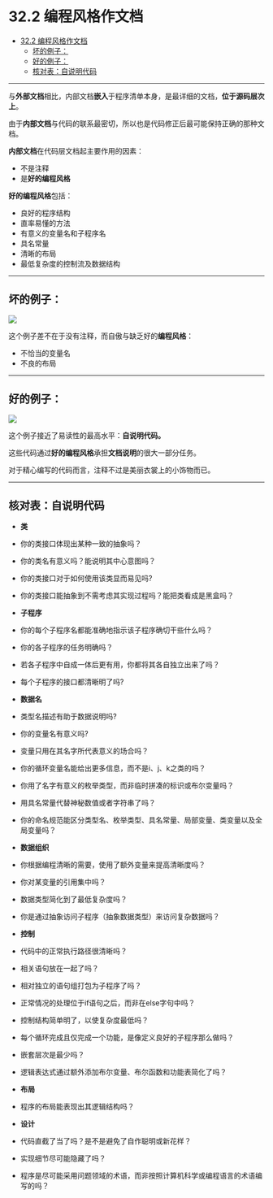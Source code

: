 # 32.2 编程风格作文档

<!-- TOC -->

- [32.2 编程风格作文档](#322-编程风格作文档)
    - [坏的例子：](#坏的例子)
    - [好的例子：](#好的例子)
    - [核对表：自说明代码](#核对表自说明代码)

<!-- /TOC -->

---

与**外部文档**相比，内部文档**嵌入**于程序清单本身，是最详细的文档，**位于源码层次上**。

由于**内部文档**与代码的联系最密切，所以也是代码修正后最可能保持正确的那种文档。

**内部文档**在代码层文档起主要作用的因素：

- 不是注释
- 是**好的编程风格**

**好的编程风格**包括：

- 良好的程序结构
- 直率易懂的方法
- 有意义的变量名和子程序名
- 具名常量
- 清晰的布局
- 最低复杂度的控制流及数据结构

---

## 坏的例子：
![](https://ws2.sinaimg.cn/large/006tKfTcgy1fho527dfw3j30og0c8jur.jpg)

这个例子差不在于没有注释，而自傲与缺乏好的**编程风格**：

- 不恰当的变量名
- 不良的布局


---


## 好的例子：

![](https://ws3.sinaimg.cn/large/006tKfTcgy1fho53hw68qj30qw0d0dk1.jpg)

这个例子接近了易读性的最高水平：**自说明代码。**

这些代码通过**好的编程风格**承担**文档说明**的很大一部分任务。

对于精心编写的代码而言，注释不过是美丽衣裳上的小饰物而已。


---

## 核对表：自说明代码

- **类**
 - 你的类接口体现出某种一致的抽象吗？
 - 你的类名有意义吗？能说明其中心意图吗？
 - 你的类接口对于如何使用该类显而易见吗?
 - 你的类接口能抽象到不需考虑其实现过程吗？能把类看成是黑盒吗？

- **子程序**
 - 你的每个子程序名都能准确地指示该子程序确切干些什么吗？
 - 你的各子程序的任务明确吗？
 - 若各子程序中自成一体后更有用，你都将其各自独立出来了吗？
 - 每个子程序的接口都清晰明了吗?

- **数据名**
 - 类型名描述有助于数据说明吗?
 - 你的变量名有意义吗?
 - 变量只用在其名字所代表意义的场合吗？
 - 你的循环变量名能给出更多信息，而不是i、j、k之类的吗？
 - 你用了名字有意义的枚举类型，而非临时拼凑的标识或布尔变量吗？
 - 用具名常量代替神秘数值或者字符串了吗？
 - 你的命名规范能区分类型名、枚举类型、具名常量、局部变量、类变量以及全局变量吗？

 
- **数据组织**
 - 你根据编程清晰的需要，使用了额外变量来提高清晰度吗？
 - 你对某变量的引用集中吗？
 - 数据类型简化到了最低复杂度吗？
 - 你是通过抽象访问子程序（抽象数据类型）来访问复杂数据吗？

- **控制**        
 - 代码中的正常执行路径很清晰吗？
 - 相关语句放在一起了吗？
 - 相对独立的语句组打包为子程序了吗？
 - 正常情况的处理位于if语句之后，而非在else字句中吗？
 - 控制结构简单明了，以使复杂度最低吗？
 - 每个循环完成且仅完成一个功能，是像定义良好的子程序那么做吗？
 - 嵌套层次是最少吗？
 - 逻辑表达式通过额外添加布尔变量、布尔函数和功能表简化了吗？

- **布局** 
 - 程序的布局能表现出其逻辑结构吗？

- **设计**
 - 代码直截了当了吗？是不是避免了自作聪明或新花样？
 - 实现细节尽可能隐藏了吗？
 - 程序是尽可能采用问题领域的术语，而非按照计算机科学或编程语言的术语编写的吗？

 
   





